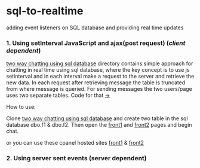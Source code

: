 # sql-to-realtime
adding event listeners on SQL database and providing real time updates  

### 1. Using setInterval JavaScript and ajax(post request) (<i>client dependent</i>)
[two way chatting using sql database](https://github.com/Spectre-ak/sql-to-realtime/tree/main/two%20way%20chatting%20using%20sql%20database) directory contains simple approach for chatting in real time using sql database, where the key concept is to use js setinterval and in each interval make a request to the server and retrieve the new data. In each request after retrieving message the table is truncated from where message is queried. For sending messages the two users/page uses two separate tables. Code for that [->](https://github.com/Spectre-ak/sql-to-realtime/blob/main/two%20way%20chatting%20using%20sql%20database/f1Script.php)

How to use:

Clone [two way chatting using sql database](https://github.com/Spectre-ak/sql-to-realtime/tree/main/two%20way%20chatting%20using%20sql%20database) and create two table in the sql database dbo.f1 & dbo.f2. Then open the [front1](https://github.com/Spectre-ak/sql-to-realtime/blob/main/two%20way%20chatting%20using%20sql%20database/front1.html) and [front2](https://github.com/Spectre-ak/sql-to-realtime/blob/main/two%20way%20chatting%20using%20sql%20database/front1.html) pages and begin chat.

or you can use these cpanel hosted sites [front1](http://triton.byethost7.com/testing/front1) & [front2](http://triton.byethost7.com/testing/front2)


### 2. Using server sent events (server dependent)
